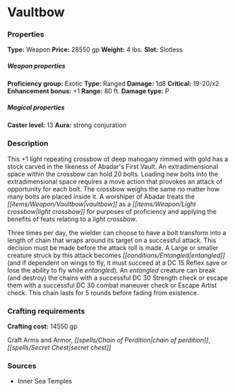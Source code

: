 ﻿---
Title: "Vaultbow"
Type: "Weapon"
Price: "28550 gp"
Weight: "4 lbs."
Slot: "Slotless"
Proficiency group: "Exotic"
Weapon properties Type: "Ranged"
Damage: "1d8"
Critical: "19-20/x2"
Enhancement bonus: "+1"
Range: "80 ft."
Damage type: "P"
Caster level: "13"
Aura: "strong conjuration"
Description: |
  "This _+1 light repeating crossbow_ of deep mahogany rimmed with gold has a stock carved in the likeness of Abadar's First Vault. An extradimensional space within the crossbow can hold 20 bolts. Loading new bolts into the extradimensional space requires a move action that provokes an attack of opportunity for each bolt. The crossbow weighs the same no matter how many bolts are placed inside it. A worshiper of Abadar treats the _vaultbow_ as a light crossbow for purposes of proficiency and applying the benefits of feats relating to a light crossbow.
  Three times per day, the wielder can choose to have a bolt transform into a length of chain that wraps around its target on a successful attack. This decision must be made before the attack roll is made. A Large or smaller creature struck by this attack becomes entangled (and if dependent on wings to fly, it must succeed at a DC 15 Reflex save or lose the ability to fly while entangled). An entangled creature can break (and destroy) the chains with a successful DC 30 Strength check or escape them with a successful DC 30 combat maneuver check or Escape Artist check. This chain lasts for 5 rounds before fading from existence."
Crafting cost: "14550 gp"
Sources: "['Inner Sea Temples']"
---

# Vaultbow

### Properties

**Type:** Weapon **Price:** 28550 gp **Weight:** 4 lbs. **Slot:** Slotless

##### Weapon properties

**Proficiency group:** Exotic **Type:** Ranged **Damage:** 1d8 **Critical:** 19-20/x2 **Enhancement bonus:** +1 **Range:** 80 ft. **Damage type:** P

##### Magical properties

**Caster level:** 13 **Aura:** strong conjuration

### Description

This +1 light repeating crossbow of deep mahogany rimmed with gold has a stock carved in the likeness of Abadar's First Vault. An extradimensional space within the crossbow can hold 20 bolts. Loading new bolts into the extradimensional space requires a move action that provokes an attack of opportunity for each bolt. The crossbow weighs the same no matter how many bolts are placed inside it. A worshiper of Abadar treats the _[[items/Weapon/Vaultbow|vaultbow]]_ as a _[[items/Weapon/Light crossbow|light crossbow]]_ for purposes of proficiency and applying the benefits of feats relating to a _light crossbow_.

Three times per day, the wielder can choose to have a bolt transform into a length of chain that wraps around its target on a successful attack. This decision must be made before the attack roll is made. A Large or smaller creature struck by this attack becomes _[[conditions/Entangled|entangled]]_ (and if dependent on wings to fly, it must succeed at a DC 15 Reflex save or lose the ability to fly while _entangled_). An _entangled_ creature can break (and destroy) the chains with a successful DC 30 Strength check or escape them with a successful DC 30 combat maneuver check or Escape Artist check. This chain lasts for 5 rounds before fading from existence.

### Crafting requirements

**Crafting cost:** 14550 gp

Craft Arms and Armor, _[[spells/Chain of Perdition|chain of perdition]]_, _[[spells/Secret Chest|secret chest]]_

### Sources

* Inner Sea Temples